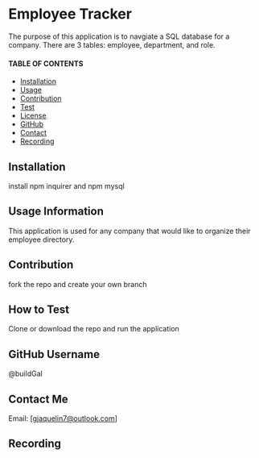 # Employee Tracker
  The purpose of this application is to navgiate a SQL database for a company. There are 3 tables: employee, department, and role.

  #### TABLE OF CONTENTS 
  * [Installation](#Installation)
  * [Usage](#Usage)
  * [Contribution](#Contribution)
  * [Test](#Test)
  * [License](#License)
  * [GitHub](#GitHub)
  * [Contact](#Contact)
  * [Recording](#Recording)


  ## Installation
  install npm inquirer and npm mysql

  ## Usage Information
   This application is used for any company that would like to organize their employee directory. 

  ## Contribution 
  fork the repo and create your own branch 

  ## How to Test 
  Clone or download the repo and run the application 

  ## GitHub Username 
  @buildGal

  ## Contact Me 
  Email: [gjaquelin7@outlook.com]

  ## Recording
  ![]()

